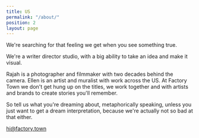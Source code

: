 ```yaml
---
title: US
permalink: "/about/"
position: 2
layout: page
---
```


We're searching for that feeling we get when you see something true.

We're a writer director studio, with a big ability to take an idea and make it visual. 

Rajah is a photographer and filmmaker with two decades behind the camera. Ellen is an artist and muralist with work across the US. At Factory Town we don't get hung up on the titles, we work together and with artists and brands to create stories you'll remember.

So tell us what you're dreaming about, metaphorically speaking, unless you just want to get a dream interpretation, because we're actually not so bad at that either. 

hi@factory.town
